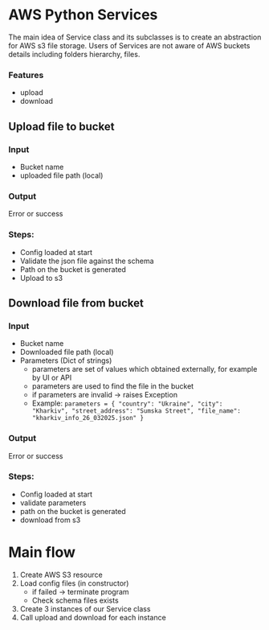 # AWS Python Services
The main idea of Service class and its subclasses is to create an abstraction for AWS s3 file storage.
Users of Services are not aware of AWS buckets details including folders hierarchy, files.
### Features
* upload
* download

## Upload file to bucket
### Input
* Bucket name
* uploaded file path (local)

### Output
Error or success

### Steps:
* Config loaded at start
* Validate the json file against the schema
* Path on the bucket is generated
* Upload to s3


## Download file from bucket

### Input
* Bucket name
* Downloaded file path (local)
* Parameters (Dict of strings)
   * parameters are set of values which obtained externally, for example by UI or API
   * parameters are used to find the file in the bucket
   * if parameters are invalid -> raises Exception
   * Example: `parameters = {
            "country": "Ukraine",
            "city": "Kharkiv",
            "street_address": "Sumska Street",
            "file_name": "kharkiv_info_26_032025.json"
        }`


### Output
Error or success

### Steps:
* Config loaded at start
* validate parameters
* path on the bucket is generated
* download from s3

# Main flow

1. Create AWS S3 resource
2. Load config files (in constructor)
   * if failed -> terminate program
   * Check schema files exists
3. Create 3 instances of our Service class
4. Call upload and download for each instance